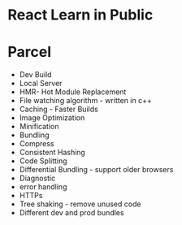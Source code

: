 # React Learn in Public

# Parcel
- Dev Build
- Local Server
- HMR- Hot Module Replacement
- File watching algorithm - written in c++
- Caching - Faster Builds
- Image Optimization
- Minification
- Bundling
- Compress
- Consistent Hashing
- Code Splitting
- Differential Bundling - support older browsers
- Diagnostic
- error handling
- HTTPs
- Tree shaking - remove unused code
- Different dev and prod bundles